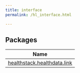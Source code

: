 ```yaml
---
title: interface
permalink: /hl_interface.html

---
```

## Packages


| Name |
|---|
| [healthstack.healthdata.link](interface/healthstack.healthdata.link/index.html) |

